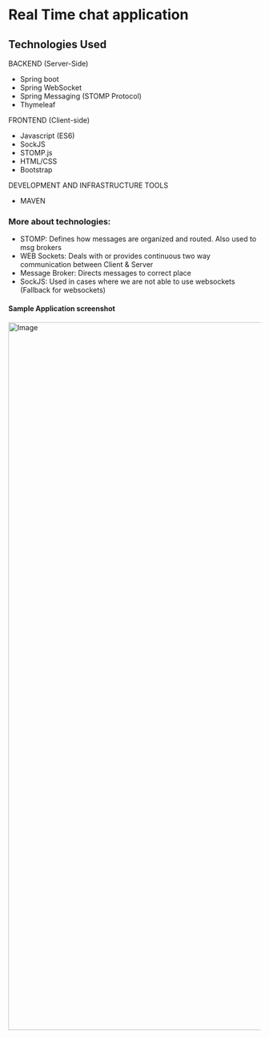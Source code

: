 # Real Time chat application
## Technologies Used
BACKEND (Server-Side)
- Spring boot
- Spring WebSocket
- Spring Messaging (STOMP Protocol)
- Thymeleaf

FRONTEND (Client-side)
- Javascript (ES6)
- SockJS
- STOMP.js
- HTML/CSS
- Bootstrap

DEVELOPMENT AND INFRASTRUCTURE TOOLS
- MAVEN

### More about technologies:
- STOMP: Defines how messages are organized and routed. Also used to msg brokers
- WEB Sockets: Deals with or provides continuous two way communication between Client & Server
- Message Broker: Directs messages to correct place
- SockJS: Used in cases where we are not able to use websockets (Fallback for websockets)

#### Sample Application screenshot
<img width="1413" alt="Image" src="https://github.com/user-attachments/assets/5745f8ea-3505-4c43-b107-0e2887f46566" />
